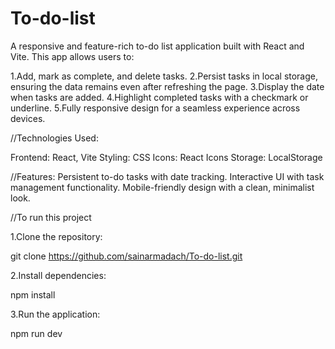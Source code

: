 # To-do-list

A responsive and feature-rich to-do list application built with React and Vite.
This app allows users to:

1.Add, mark as complete, and delete tasks.
2.Persist tasks in local storage, ensuring the data remains even after refreshing the page.
3.Display the date when tasks are added.
4.Highlight completed tasks with a checkmark or underline.
5.Fully responsive design for a seamless experience across devices.

//Technologies Used:

Frontend: React, Vite
Styling: CSS
Icons: React Icons
Storage: LocalStorage

//Features:
Persistent to-do tasks with date tracking.
Interactive UI with task management functionality.
Mobile-friendly design with a clean, minimalist look.

//To run this project

1.Clone the repository:

git clone https://github.com/sainarmadach/To-do-list.git

2.Install dependencies:

npm install

3.Run the application:

npm run dev
